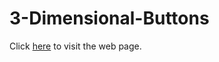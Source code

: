 # 3-Dimensional-Buttons

Click [here](https://mahdi-mey.github.io/3-Dimensional-Buttons) to visit the web page.
